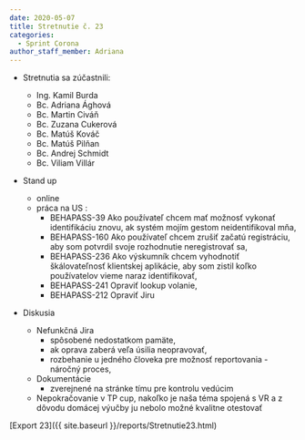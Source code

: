 ```yaml
---
date: 2020-05-07
title: Stretnutie č. 23
categories:
  - Sprint Corona
author_staff_member: Adriana
---
```

- Stretnutia sa zúčastnili:
    - Ing. Kamil Burda
    - Bc. Adriana Ághová
    - Bc. Martin Civáň
    - Bc. Zuzana Cukerová
    - Bc. Matúš Kováč
    - Bc. Matúš Pilňan
    - Bc. Andrej Schmidt
    - Bc. Viliam Villár
- Stand up
    - online
    - práca na US : 
        - BEHAPASS-39 Ako používateľ chcem mať možnosť vykonať identifikáciu znovu, ak systém mojím gestom neidentifikoval mňa,
        - BEHAPASS-160 Ako používateľ chcem zrušiť začatú registráciu, aby som potvrdil svoje rozhodnutie neregistrovať sa,
        - BEHAPASS-236 Ako výskumník chcem vyhodnotiť škálovateľnosť klientskej aplikácie, aby som zistil koľko používatelov vieme naraz identifikovať,
        - BEHAPASS-241 Opraviť lookup volanie,
        - BEHAPASS-212 Opraviť Jiru
     
- Diskusia 
    - Nefunkčná Jira
        - spôsobené nedostatkom pamäte,
        - ak oprava zaberá veľa úsilia neopravovať,
        - rozbehanie u jedného človeka pre možnosť reportovania - náročný proces,
    - Dokumentácie
        - zverejnené na stránke tímu pre kontrolu vedúcim
    - Nepokračovanie v TP cup, nakoľko je naša téma spojená s VR a z dôvodu domácej výučby ju nebolo možné kvalitne otestovať 
    
[Export 23]({{ site.baseurl }}/reports/Stretnutie23.html)